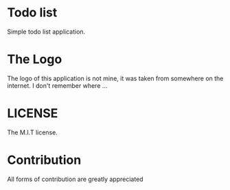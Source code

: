 # Todo list

Simple todo list application.

# The Logo

The logo of this application is not mine,
it was taken from somewhere on the internet.
I don't remember where ...

# LICENSE

The M.I.T license.

# Contribution

All forms of contribution are greatly appreciated